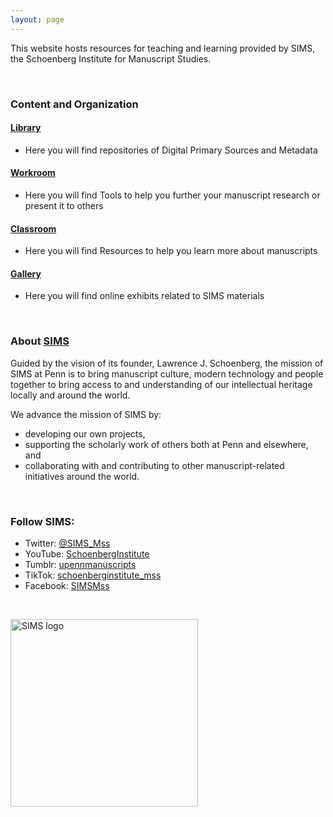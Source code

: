 ```yaml
---
layout: page
---
```


This website hosts resources for teaching and learning provided by SIMS, the Schoenberg Institute for Manuscript Studies.

<p>&nbsp;</p>

### Content and Organization

#### [**Library**](/sims-instruction/library/)
 - Here you will find repositories of Digital Primary Sources and Metadata

#### [**Workroom**](/sims-instruction/workroom/)
 - Here you will find Tools to help you further your manuscript research or present it to others

#### [**Classroom**](/sims-instruction/classroom/)
 - Here you will find Resources to help you learn more about manuscripts

#### [**Gallery**](/sims-instruction/gallery/)
 - Here you will find online exhibits related to SIMS materials

<p>&nbsp;</p>

### About [SIMS](https://schoenberginstitute.org/about/)

Guided by the vision of its founder, Lawrence J. Schoenberg, the mission of SIMS at Penn is to bring manuscript culture, modern technology and people together to bring access to and understanding of our intellectual heritage locally and around the world.

We advance the mission of SIMS by:

- developing our own projects,
- supporting the scholarly work of others both at Penn and elsewhere, and
- collaborating with and contributing to other manuscript-related initiatives around the world.  

<p>&nbsp;</p>

### Follow SIMS:
 - Twitter: [@SIMS_Mss](https://twitter.com/SIMS_Mss)
 - YouTube: [SchoenbergInstitute](https://www.youtube.com/user/SchoenbergInstitute)
 - Tumblr: [upennmanuscripts](https://upennmanuscripts.tumblr.com/post/139487039821/the-schoenberg-institute-for-manuscript-studies-at)
 - TikTok: [schoenberginstitute_mss](https://www.tiktok.com/@schoenberginstitute_mss)
 - Facebook: [SIMSMss](https://www.facebook.com/SIMSMss)

<p>&nbsp;</p>

[<img src="/sims-instruction/images/SIMS_logo.png" alt="SIMS logo" width="300"/>](https://schoenberginstitute.org/)
